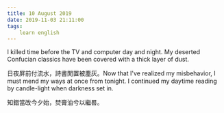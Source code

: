 ```yaml
---
title: 10 August 2019
date: 2019-11-03 21:11:00
tags:
    learn english
---
```

I killed time before the TV and computer
day and night. My deserted Confucian classics have been covered with a thick
layer of dust.

日夜屏前付流水，詩書閒置被塵灰。Now that I've realized my misbehavior, I must
mend my ways at once from tonight. I continued my daytime reading by candle-light when darkness
set in. 

知錯當改今夕始，焚膏油兮以繼晷。